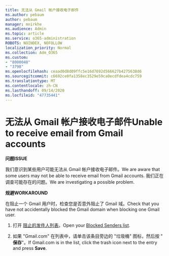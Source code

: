 ```yaml
---
title: 无法从 Gmail 帐户接收电子邮件
ms.author: pebaum
author: pebaum
manager: mnirkhe
ms.audience: Admin
ms.topic: article
ms.service: o365-administration
ROBOTS: NOINDEX, NOFOLLOW
localization_priority: Normal
ms.collection: Adm_O365
ms.custom:
- "8000048"
- "3798"
ms.openlocfilehash: ceaad0d8d09ffc5e16d7692d566627b4275638d6
ms.sourcegitcommit: c6692ce0fa1358ec3529e59ca0ecdfdea4cdc759
ms.translationtype: MT
ms.contentlocale: zh-CN
ms.lasthandoff: 09/14/2020
ms.locfileid: "47735441"
---
```

# <a name="unable-to-receive-email-from-gmail-accounts"></a><span data-ttu-id="2a345-102">无法从 Gmail 帐户接收电子邮件</span><span class="sxs-lookup"><span data-stu-id="2a345-102">Unable to receive email from Gmail accounts</span></span>

<span data-ttu-id="2a345-103">**问题**</span><span class="sxs-lookup"><span data-stu-id="2a345-103">**ISSUE**</span></span>

<span data-ttu-id="2a345-104">我们意识到某些用户可能无法从 Gmail 帐户接收电子邮件。</span><span class="sxs-lookup"><span data-stu-id="2a345-104">We are aware that some users may not be able to receive email from Gmail accounts.</span></span> <span data-ttu-id="2a345-105">我们正在调查可能存在的问题。</span><span class="sxs-lookup"><span data-stu-id="2a345-105">We are investigating a possible problem.</span></span>

<span data-ttu-id="2a345-106">**规避**</span><span class="sxs-lookup"><span data-stu-id="2a345-106">**WORKAROUND**</span></span>

<span data-ttu-id="2a345-107">在阻止一个 Gmail 用户时，检查您是否意外阻止了 Gmail 域。</span><span class="sxs-lookup"><span data-stu-id="2a345-107">Check that you have not accidentally blocked the Gmail domain when blocking one Gmail user.</span></span>

1. <span data-ttu-id="2a345-108">打开 [阻止的发件人列表](https://go.microsoft.com/fwlink/?linkid=2121010)。</span><span class="sxs-lookup"><span data-stu-id="2a345-108">Open your [Blocked Senders list](https://go.microsoft.com/fwlink/?linkid=2121010).</span></span>

2. <span data-ttu-id="2a345-109">如果 "Gmail.com" 在列表中，请单击该条目旁边的 "垃圾桶" 图标，然后按 " **保存**"。</span><span class="sxs-lookup"><span data-stu-id="2a345-109">If Gmail.com is in the list, click the trash icon next to the entry and press **Save**.</span></span>
